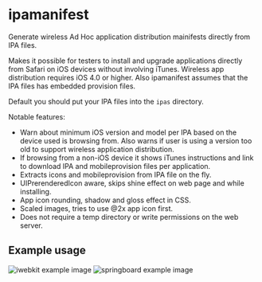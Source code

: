 ipamanifest
===========

Generate wireless Ad Hoc application distribution mainifests directly from IPA files.

Makes it possible for testers to install and upgrade applications directly
from Safari on iOS devices without involving iTunes. Wireless app
distribution requires iOS 4.0 or higher. Also ipamanifest assumes that the IPA
files has embedded provision files.

Default you should put your IPA files into the `ipas` directory.

Notable features:

*   Warn about minimum iOS version and model per IPA based on the device used is browsing from.
    Also warns if user is using a version too old to support wireless application distribution.
*   If browsing from a non-iOS device it shows iTunes instructions and link to download IPA
    and mobileprovision files per application.
*   Extracts icons and mobileprovision from IPA file on the fly.
*   UIPrerenderedIcon aware, skips shine effect on web page and while installing.
*   App icon rounding, shadow and gloss effect in CSS.
*   Scaled images, tries to use @2x app icon first.
*   Does not require a temp directory or write permissions on the web server.

Example usage
-------------

![iwebkit example image](/wader/ipamanifest/raw/master/iwebkitexample.png)
![springboard example image](/wader/ipamanifest/raw/master/springboardexample.png)
